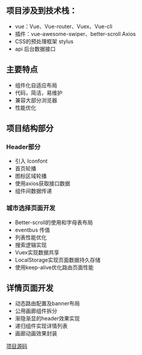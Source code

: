 ## 项目涉及到技术栈：
- vue：Vue、Vue-router、Vuex、Vue-cli 
- 插件：vue-awesome-swiper、better-scroll Axios 
- CSS的预处理框架 stylus 
- api 后台数据接口 
## 主要特点 
- 组件化自适应布局 
- 代码，简洁，易维护 
- 兼容大部分浏览器 
- 性能优化 
## 项目结构部分 
### Header部分 
- 引入 Iconfont 
- 首页轮播 
- 图标区域轮播 
- 使用axios获取接口数据 
- 组件间数据传递 
### 城市选择页面开发 
- Better-scroll的使用和字母表布局 
- eventbus 传值 
- 列表性能优化 
- 搜索逻辑实现 
- Vuex实现数据共享 
- LocalStorage实现页面数据持久存储 
- 使用keep-alive优化路由页面性能 
## 详情页面开发 
- 动态路由配置及banner布局 
- 公用画廊组件拆分 
- 渐隐渐显的header效果实现 
- 递归组件实现详情列表 
- 画廊动画效果封装 

[项目源码](https://github.com/zuixinkuanbaleite/vue-fanglvyou)
